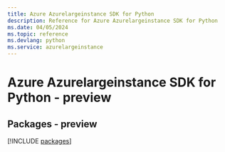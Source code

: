 ```yaml
---
title: Azure Azurelargeinstance SDK for Python
description: Reference for Azure Azurelargeinstance SDK for Python
ms.date: 04/05/2024
ms.topic: reference
ms.devlang: python
ms.service: azurelargeinstance
---
```

# Azure Azurelargeinstance SDK for Python - preview
## Packages - preview
[!INCLUDE [packages](azurelargeinstance-index.md)]